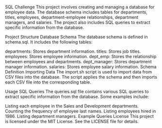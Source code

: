 SQL Challenge
This project involves creating and managing a database for employee data. The database schema includes tables for departments, titles, employees, department-employee relationships, department managers, and salaries. The project also includes SQL queries to extract specific information from the database.

Project Structure
Database Schema
The database schema is defined in schema.sql. It includes the following tables:

departments: Stores department information.
titles: Stores job titles.
employees: Stores employee information.
dept_emp: Stores the relationship between employees and departments.
dept_manager: Stores department manager information.
salaries: Stores employee salary information.
Schema Definition
Importing Data
The import.sh script is used to import data from CSV files into the database. The script applies the schema and then imports each CSV file into the corresponding table.

Usage
SQL Queries
The queries.sql file contains various SQL queries to extract specific information from the database. Some examples include:

Listing each employee in the Sales and Development departments.
Counting the frequency of employee last names.
Listing employees hired in 1986.
Listing department managers.
Example Queries
License
This project is licensed under the MIT License. See the LICENSE file for details.
